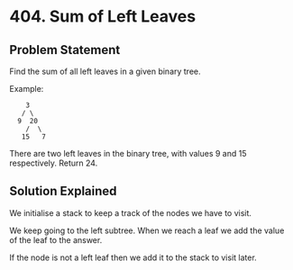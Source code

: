 # 404. Sum of Left Leaves

## Problem Statement

Find the sum of all left leaves in a given binary tree.

Example:

```
    3
   / \
  9  20
    /  \
   15   7
```

There are two left leaves in the binary tree, with values 9 and 15 respectively. Return 24.

## Solution Explained

We initialise a stack to keep a track of the nodes we have to visit.

We keep going to the left subtree. When we reach a leaf we add the value of the leaf to the answer.

If the node is not a left leaf then we add it to the stack to visit later.
